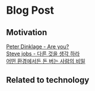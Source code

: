 # Blog Post
## Motivation
[Peter Dinklage - Are you? ](https://www.youtube.com/watch?v=7_ZKKOEQ4cY)  
[Steve jobs - 다른 것을 생각 하라 ](https://www.youtube.com/watch?v=06R8FdoJAzI)  
[어떤 환경에서든 돈 버는 사람의 비밀](https://www.youtube.com/watch?v=GogPeBGUZsg)


## Related to technology
